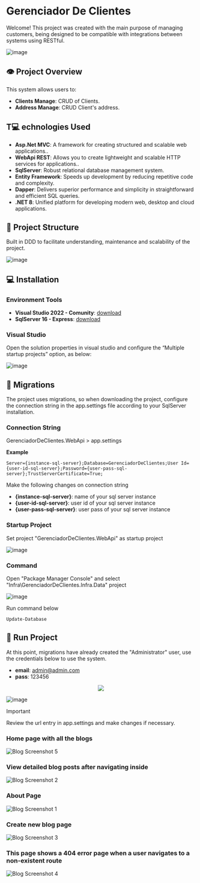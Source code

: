 # Gerenciador De Clientes

Welcome! This project was created with the main purpose of managing customers, being designed to be compatible with integrations between systems using RESTful.

![image](https://github.com/evilonvieira/GerenciadorDeClientes/blob/feature/estruturacao/docs/images/sytem.png)

## :eye: Project Overview

This system allows users to:

- **Clients Manage**: CRUD of Clients.
- **Address Manage**: CRUD Client's address.

## T:computer: echnologies Used

- **Asp.Net MVC**: A framework for creating structured and scalable web applications..
- **WebApi REST**: Allows you to create lightweight and scalable HTTP services for applications..
- **SqlServer**: Robust relational database management system.
- **Entity Framework**: Speeds up development by reducing repetitive code and complexity.
- **Dapper**: Delivers superior performance and simplicity in straightforward and efficient SQL queries.
- **.NET 8**: Unified platform for developing modern web, desktop and cloud applications.

## 📁 Project Structure

Built in DDD to facilitate understanding, maintenance and scalability of the project.

![image](https://github.com/evilonvieira/GerenciadorDeClientes/blob/feature/estruturacao/docs/images/project_structure_2.png)

## :computer: Installation

### Environment Tools

- **Visual Studio 2022 - Comunity**: [download](https://visualstudio.microsoft.com/pt-br/vs/community/)
- **SqlServer 16 - Express**: [download](https://www.microsoft.com/pt-br/sql-server/sql-server-downloads)

### Visual Studio

Open the solution properties in visual studio and configure the “Multiple startup projects” option, as below:

![image](https://github.com/evilonvieira/GerenciadorDeClientes/blob/feature/estruturacao/docs/images/solution-properties.png)

## :floppy_disk: Migrations

The project uses migrations, so when downloading the project, configure the connection string in the app.settings file according to your SqlServer installation.

### Connection String

GerenciadorDeClientes.WebApi > app.settings

**Example**
```
Server={instance-sql-server};Database=GerenciadorDeClientes;User Id={user-id-sql-server};Password={user-pass-sql-server};TrustServerCertificate=True;
```

Make the following changes on connection string
- **{instance-sql-server}**: name of your sql server instance
- **{user-id-sql-server}**: user id of your sql server instance
- **{user-pass-sql-server}**: user pass of your sql server instance

### Startup Project

Set project "GerenciadorDeClientes.WebApi" as startup project

![image](https://github.com/evilonvieira/GerenciadorDeClientes/blob/feature/estruturacao/docs/images/startup-project.png)

### Command

Open "Package Manager Console" and select "Infra\GerenciadorDeClientes.Infra.Data" project

![image](https://github.com/evilonvieira/GerenciadorDeClientes/blob/feature/estruturacao/docs/images/package-manager-console.png)

Run command below

```
Update-Database
```

## :floppy_disk: Run Project

At this point, migrations have already created the "Administrator" user, use the credentials below to use the system.

- **email**: admin@admin.com
- **pass**: 123456

<div style="display: flex; justify-content: center;">
<img src="https://github.com/evilonvieira/GerenciadorDeClientes/blob/feature/estruturacao/docs/images/login3.png">
</div>

![image](https://github.com/evilonvieira/GerenciadorDeClientes/blob/feature/estruturacao/docs/images/login4.png)

> [!IMPORTANT]
> Review the url entry in app.settings and make changes if necessary.


### Home page with all the blogs

![Blog Screenshot 5](preview/5.png)

### View detailed blog posts after navigating inside

![Blog Screenshot 2](preview/2.png)

### About Page

![Blog Screenshot 1](preview/1.png)

### Create new blog page

![Blog Screenshot 3](preview/3.png)

### This page shows a 404 error page when a user navigates to a non-existent route

![Blog Screenshot 4](preview/4.png)

</div>